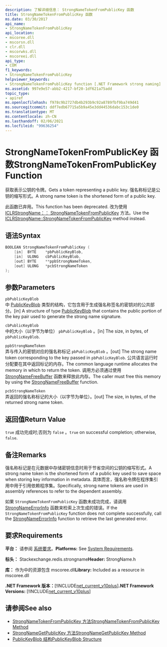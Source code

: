 ```yaml
---
description: 了解详细信息： StrongNameTokenFromPublicKey 函数
title: StrongNameTokenFromPublicKey 函数
ms.date: 03/30/2017
api_name:
- StrongNameTokenFromPublicKey
api_location:
- mscoree.dll
- mscorsn.dll
- clr.dll
- mscorwks.dll
- mscoreei.dll
api_type:
- COM
f1_keywords:
- StrongNameTokenFromPublicKey
helpviewer_keywords:
- StrongNameTokenFromPublicKey function [.NET Framework strong naming]
ms.assetid: 997e9e57-abb2-4217-bf20-1df621a75add
topic_type:
- apiref
ms.openlocfilehash: f978c9b2727db4b293b9c92a8789fbf9ba749d41
ms.sourcegitcommit: ddf7edb67715a5b9a45e3dd44536dabc153c1de0
ms.translationtype: MT
ms.contentlocale: zh-CN
ms.lasthandoff: 02/06/2021
ms.locfileid: "99636254"
---
```

# <a name="strongnametokenfrompublickey-function"></a><span data-ttu-id="88c45-103">StrongNameTokenFromPublicKey 函数</span><span class="sxs-lookup"><span data-stu-id="88c45-103">StrongNameTokenFromPublicKey Function</span></span>

<span data-ttu-id="88c45-104">获取表示公钥的令牌。</span><span class="sxs-lookup"><span data-stu-id="88c45-104">Gets a token representing a public key.</span></span> <span data-ttu-id="88c45-105">强名称标记是公钥的缩写形式。</span><span class="sxs-lookup"><span data-stu-id="88c45-105">A strong name token is the shortened form of a public key.</span></span>  
  
 <span data-ttu-id="88c45-106">此函数已弃用。</span><span class="sxs-lookup"><span data-stu-id="88c45-106">This function has been deprecated.</span></span> <span data-ttu-id="88c45-107">改为使用 [ICLRStrongName：： StrongNameTokenFromPublicKey](../hosting/iclrstrongname-strongnametokenfrompublickey-method.md) 方法。</span><span class="sxs-lookup"><span data-stu-id="88c45-107">Use the [ICLRStrongName::StrongNameTokenFromPublicKey](../hosting/iclrstrongname-strongnametokenfrompublickey-method.md) method instead.</span></span>  
  
## <a name="syntax"></a><span data-ttu-id="88c45-108">语法</span><span class="sxs-lookup"><span data-stu-id="88c45-108">Syntax</span></span>  
  
```cpp  
BOOLEAN StrongNameTokenFromPublicKey (
    [in]  BYTE    *pbPublicKeyBlob,  
    [in]  ULONG   cbPublicKeyBlob,  
    [out] BYTE    **ppbStrongNameToken,  
    [out] ULONG   *pcbStrongNameToken  
);  
```  
  
## <a name="parameters"></a><span data-ttu-id="88c45-109">参数</span><span class="sxs-lookup"><span data-stu-id="88c45-109">Parameters</span></span>  

 `pbPublicKeyBlob`  
 <span data-ttu-id="88c45-110">中 [PublicKeyBlob](publickeyblob-structure.md) 类型的结构，它包含用于生成强名称签名的密钥对的公共部分。</span><span class="sxs-lookup"><span data-stu-id="88c45-110">[in] A structure of type [PublicKeyBlob](publickeyblob-structure.md) that contains the public portion of the key pair used to generate the strong name signature.</span></span>  
  
 `cbPublicKeyBlob`  
 <span data-ttu-id="88c45-111">中的大小（以字节为单位） `pbPublicKeyBlob` 。</span><span class="sxs-lookup"><span data-stu-id="88c45-111">[in] The size, in bytes, of `pbPublicKeyBlob`.</span></span>  
  
 `ppbStrongNameToken`  
 <span data-ttu-id="88c45-112">弄与传入的密钥对应的强名称标记 `pbPublicKeyBlob` 。</span><span class="sxs-lookup"><span data-stu-id="88c45-112">[out] The strong name token corresponding to the key passed in `pbPublicKeyBlob`.</span></span> <span data-ttu-id="88c45-113">公共语言运行时分配要在其中返回标记的内存。</span><span class="sxs-lookup"><span data-stu-id="88c45-113">The common language runtime allocates the memory in which to return the token.</span></span> <span data-ttu-id="88c45-114">调用方必须通过使用 [StrongNameFreeBuffer](strongnamefreebuffer-function.md) 函数来释放此内存。</span><span class="sxs-lookup"><span data-stu-id="88c45-114">The caller must free this memory by using the [StrongNameFreeBuffer](strongnamefreebuffer-function.md) function.</span></span>  
  
 `pcbStrongNameToken`  
 <span data-ttu-id="88c45-115">弄返回的强名称标记的大小（以字节为单位）。</span><span class="sxs-lookup"><span data-stu-id="88c45-115">[out] The size, in bytes, of the returned strong name token.</span></span>  
  
## <a name="return-value"></a><span data-ttu-id="88c45-116">返回值</span><span class="sxs-lookup"><span data-stu-id="88c45-116">Return Value</span></span>  

 <span data-ttu-id="88c45-117">`true` 成功完成时;否则为 `false` 。</span><span class="sxs-lookup"><span data-stu-id="88c45-117">`true` on successful completion; otherwise, `false`.</span></span>  
  
## <a name="remarks"></a><span data-ttu-id="88c45-118">备注</span><span class="sxs-lookup"><span data-stu-id="88c45-118">Remarks</span></span>  

 <span data-ttu-id="88c45-119">强名称标记是在元数据中存储密钥信息时用于节省空间的公钥的缩写形式。</span><span class="sxs-lookup"><span data-stu-id="88c45-119">A strong name token is the shortened form of a public key used to save space when storing key information in metadata.</span></span> <span data-ttu-id="88c45-120">具体而言，强名称令牌在程序集引用中用于引用依赖程序集。</span><span class="sxs-lookup"><span data-stu-id="88c45-120">Specifically, strong name tokens are used in assembly references to refer to the dependent assembly.</span></span>  
  
 <span data-ttu-id="88c45-121">如果 `StrongNameTokenFromPublicKey` 函数未成功完成，请调用 [StrongNameErrorInfo](strongnameerrorinfo-function.md) 函数来检索上次生成的错误。</span><span class="sxs-lookup"><span data-stu-id="88c45-121">If the `StrongNameTokenFromPublicKey` function does not complete successfully, call the [StrongNameErrorInfo](strongnameerrorinfo-function.md) function to retrieve the last generated error.</span></span>  
  
## <a name="requirements"></a><span data-ttu-id="88c45-122">要求</span><span class="sxs-lookup"><span data-stu-id="88c45-122">Requirements</span></span>  

 <span data-ttu-id="88c45-123">**平台：** 请参阅 [系统要求](../../get-started/system-requirements.md)。</span><span class="sxs-lookup"><span data-stu-id="88c45-123">**Platforms:** See [System Requirements](../../get-started/system-requirements.md).</span></span>  
  
 <span data-ttu-id="88c45-124">**标头：** Stackexchange.redis.strongname</span><span class="sxs-lookup"><span data-stu-id="88c45-124">**Header:** StrongName.h</span></span>  
  
 <span data-ttu-id="88c45-125">**库：** 作为中的资源包含 mscoree.dll</span><span class="sxs-lookup"><span data-stu-id="88c45-125">**Library:** Included as a resource in mscoree.dll</span></span>  
  
 <span data-ttu-id="88c45-126">**.NET Framework 版本：**[!INCLUDE[net_current_v10plus](../../../../includes/net-current-v10plus-md.md)]</span><span class="sxs-lookup"><span data-stu-id="88c45-126">**.NET Framework Versions:** [!INCLUDE[net_current_v10plus](../../../../includes/net-current-v10plus-md.md)]</span></span>  
  
## <a name="see-also"></a><span data-ttu-id="88c45-127">请参阅</span><span class="sxs-lookup"><span data-stu-id="88c45-127">See also</span></span>

- [<span data-ttu-id="88c45-128">StrongNameTokenFromPublicKey 方法</span><span class="sxs-lookup"><span data-stu-id="88c45-128">StrongNameTokenFromPublicKey Method</span></span>](../hosting/iclrstrongname-strongnametokenfrompublickey-method.md)
- [<span data-ttu-id="88c45-129">StrongNameGetPublicKey 方法</span><span class="sxs-lookup"><span data-stu-id="88c45-129">StrongNameGetPublicKey Method</span></span>](../hosting/iclrstrongname-strongnamegetpublickey-method.md)
- [<span data-ttu-id="88c45-130">PublicKeyBlob 结构</span><span class="sxs-lookup"><span data-stu-id="88c45-130">PublicKeyBlob Structure</span></span>](publickeyblob-structure.md)
